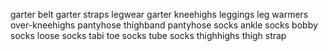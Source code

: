 garter belt
garter straps
legwear garter
kneehighs
leggings
leg warmers
over-kneehighs
pantyhose
thighband pantyhose
socks
ankle socks
bobby socks
loose socks
tabi
toe socks
tube socks
thighhighs
thigh strap
